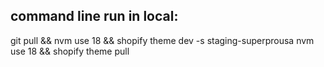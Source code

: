 ## command line run in local:
git pull && nvm use 18 && shopify theme dev -s staging-superprousa
nvm use 18 && shopify theme pull
